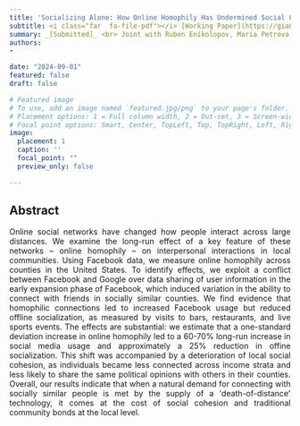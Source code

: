 ```yaml
---
title: 'Socializing Alone: How Online Homophily Has Undermined Social Cohesion in the US (2024)'
subtitle: <i class="far  fa-file-pdf"></i> [Working Paper](https://gianlucarusso.github.io/FACEBOOK_05sept2024.pdf) <i class="far  fa-file-pdf"></i> [SSRN Working Paper](https://papers.ssrn.com/sol3/papers.cfm?abstract_id=4738801) <br> Joint with Ruben Enikolopov, Maria Petrova and David Yanagizawa-Drott
summary: _[Submitted]_ <br> Joint with Ruben Enikolopov, Maria Petrova and David Yanagizawa-Drott <br> <i class="far  fa-file-pdf"></i> [Working Paper](https://gianlucarusso.github.io/FACEBOOK_05sept2024.pdf) <i class="far  fa-file-pdf"></i> [SSRN Working Paper](https://papers.ssrn.com/sol3/papers.cfm?abstract_id=4738801) <br>
authors:
- 

date: "2024-09-01"
featured: false
draft: false

# Featured image
# To use, add an image named `featured.jpg/png` to your page's folder.
# Placement options: 1 = Full column width, 2 = Out-set, 3 = Screen-width
# Focal point options: Smart, Center, TopLeft, Top, TopRight, Left, Right, BottomLeft, Bottom, BottomRight
image:
  placement: 1
  caption: ''
  focal_point: ""
  preview_only: false

---
```


## Abstract

<p align="justify">  Online social networks have changed how people interact across large distances. We examine the long-run effect of a key feature of these networks – online homophily – on interpersonal interactions in local communities. Using Facebook data, we measure online homophily across counties in the United States. To identify effects, we exploit a conflict between Facebook and Google over data sharing of user information in the early expansion phase of Facebook, which induced variation in the ability to connect with friends in socially similar counties. We find evidence that homophilic connections led to increased Facebook usage but reduced offline socialization, as measured by visits to bars, restaurants, and live sports events. The effects are substantial: we estimate that a one-standard deviation increase in online homophily led to a 60-70% long-run increase in social media usage and approximately a 25% reduction in offine socialization. This shift was accompanied by a deterioration of local social cohesion, as individuals became less connected across income strata and less likely to share the same political opinions with others in their counties. Overall, our results indicate that when a natural demand for connecting with socially similar people is met by the supply of a 'death-of-distance' technology, it comes at the cost of social cohesion and traditional community bonds at the local level.
